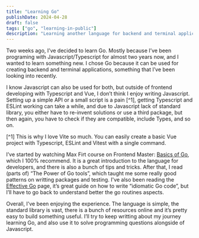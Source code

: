 ```yaml
---
title: "Learning Go"
publishDate: 2024-04-28
draft: false
tags: ["go", "learning-in-public"]
description: "Learning another language for backend and terminal applications"
---
```


Two weeks ago, I’ve decided to learn Go. Mostly because I’ve been programing with Javascript/Typescript for almost two years now, and I wanted to learn something new. I chose Go because it can be used for creating backend and terminal applications, something that I’ve been looking into recently.

I know Javascript can also be used for both, but outside of frontend developing with Typescript and Vue, I don’t think I enjoy writing Javascript. Setting up a simple API or a small script is a pain [^1], getting Typescript and ESLint working can take a while, and due to Javascript lack of standard library, you either have to re-invent solutions or use a third package, but then again, you have to check if they are compatible, include Types, and so on.

[^1] This is why I love Vite so much. You can easily create a basic Vue project with Typescript, ESLint and Vitest with a single command.

I’ve started by watching Max Firt course on Frontend Master: [Basics of Go](https://frontendmasters.com/courses/go-basics/), which I 100% recommend. It is a great introduction to the language for developers, and there is also a bunch of tips and tricks. After that, I read (parts of) “The Power of Go tools”, which taught me some really good patterns on writting packages and testing. I've also been reading the [Effective Go](https://go.dev/doc/effective_go) page, it’s great guide on how to write “idiomatic Go code”, but I’ll have to go back to understand better the go routines aspects.

Overall, I’ve been enjoying the experience. The language is simple, the standard library is vast, there is a bunch of resources online and it’s pretty easy to build something useful. I’ll try to keep writting about my journey learning Go, and also use it to solve programming questions alongside of Javascript.
